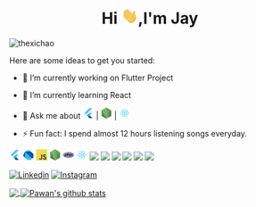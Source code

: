 <h1 align="center">Hi <img src="https://raw.githubusercontent.com/ABSphreak/ABSphreak/master/gifs/Hi.gif" width="30px">,I'm Jay </h1>
<!--
**j-j-gajjar/j-j-gajjar** is a ✨ _special_ ✨ repository because its `README.md` (this file) appears on your GitHub profile.
- 🤔 I’m looking for help with
- 📫 How to reach me: ...
- 👯 I’m looking to collaborate on Github
- 😄 Pronouns: He/His
-->

<p align="left"> <img src="https://visitor-badge.glitch.me/badge?page_id=j-j-gajjar" alt="thexichao" /> </p>


Here are some ideas to get you started:

- 🔭 I’m currently working on Flutter Project
- 🌱 I’m currently learning React
- 💬 Ask me about  <code><img height="20" src="https://raw.githubusercontent.com/github/explore/80688e429a7d4ef2fca1e82350fe8e3517d3494d/topics/flutter/flutter.png"></code> | <code><img height="20" src="https://raw.githubusercontent.com/github/explore/80688e429a7d4ef2fca1e82350fe8e3517d3494d/topics/nodejs/nodejs.png"></code> | <code><img height="20" src="https://raw.githubusercontent.com/github/explore/80688e429a7d4ef2fca1e82350fe8e3517d3494d/topics/react/react.png"></code>

- ⚡ Fun fact: I spend almost 12 hours listening songs everyday.

<code><img height="20" src="https://raw.githubusercontent.com/github/explore/80688e429a7d4ef2fca1e82350fe8e3517d3494d/topics/flutter/flutter.png"></code>
<code><img height="20" src="https://raw.githubusercontent.com/github/explore/80688e429a7d4ef2fca1e82350fe8e3517d3494d/topics/dart/dart.png"></code>
<code><img height="20" src="https://raw.githubusercontent.com/github/explore/80688e429a7d4ef2fca1e82350fe8e3517d3494d/topics/javascript/javascript.png"></code>
<code><img height="20" src="https://raw.githubusercontent.com/github/explore/80688e429a7d4ef2fca1e82350fe8e3517d3494d/topics/nodejs/nodejs.png"></code>
<code><img height="20" src="https://raw.githubusercontent.com/github/explore/80688e429a7d4ef2fca1e82350fe8e3517d3494d/topics/php/php.png"></code>
<code><img height="20" src="https://raw.githubusercontent.com/github/explore/80688e429a7d4ef2fca1e82350fe8e3517d3494d/topics/react/react.png"></code>
<code><img height="20" src="https://raw.githubusercontent.com/tkswann2/tech-logos/master/bootstrap.png"></code> 
<code><img height="20" src="https://github.com/tkswann2/tech-logos/blob/master/firebase.png?raw=true"></code> 
<code><img height="20" src="https://github.com/tkswann2/tech-logos/blob/master/github.png?raw=true"></code> 
<code><img height="20" src="https://github.com/tkswann2/tech-logos/blob/master/html5.png?raw=true"></code> 
<code><img height="20" src="https://github.com/tkswann2/tech-logos/blob/master/mongo.png?raw=true"></code> 
<code><img height="20" src="https://github.com/tkswann2/tech-logos/blob/master/npm.png?raw=true"></code>

[![Linkedin](https://img.shields.io/badge/-LinkedIn-blue?style=flat&logo=Linkedin&logoColor=white)](https://www.linkedin.com/in/jay-gajjar-ab7696177/)
[![Instagram](https://img.shields.io/badge/-Instagram-c13584?style=flat&labelColor=c13584&logo=instagram&logoColor=white)](https://www.instagram.com/_j_j_gajjar/)


<a href="https://github.com/j-j-gajjar">
  <img align="center" src="https://github-readme-stats.vercel.app/api/top-langs/?username=j-j-gajjar&theme=dark&hide_langs_below=1" />
</a>
<a href="https://github.com/j-j-gajjar">
 <img align="center" src="https://github-readme-stats.vercel.app/api?username=j-j-gajjar&show_icons=true&theme=dracula&line_height=27" alt="Pawan's github stats"/>
</a>



